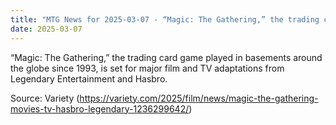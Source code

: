```yaml
---
title: "MTG News for 2025-03-07 - “Magic: The Gathering,” the trading card game play..."
date: 2025-03-07
---
```


“Magic: The Gathering,” the trading card game played in basements around the globe since 1993, is set for major film and TV adaptations from Legendary Entertainment and Hasbro.

Source: Variety (https://variety.com/2025/film/news/magic-the-gathering-movies-tv-hasbro-legendary-1236299642/)
